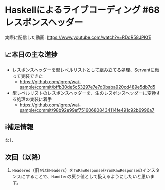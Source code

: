 # Haskellによるライブコーディング #68 レスポンスヘッダー

実際に配信した動画: <https://www.youtube.com/watch?v=RDdR58JPKfE>

## 📈本日の主な進捗

- レスポンスヘッダーを型レベルリストとして組み立てる処理、Servantに倣って実装できた
    - <https://github.com/igrep/wai-sample/commit/bffb30de5c53297e7e7d0baba920cd489e5db7d5>
- 型レベルリストのレスポンスヘッダーを、生のレスポンスヘッダーに変換する処理の実装に着手
    - <https://github.com/igrep/wai-sample/commit/98b92e99ef751606808434114fe491c92b6996a7>

## ℹ️補足情報

なし

## 次回（以降）

1. `Headered`（旧 `WithHeaders`）を`ToRawResponse`/`FromRawResponse`のインスタンスにすることで、`Handler`の戻り値として扱えるようにしたいと思います。

